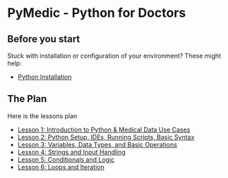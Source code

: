 # PyMedic - Python for Doctors

## Before you start

Stuck with installation or configuration of your environment? These might help:

- [Python Installation](docs/installation.md)


## The Plan

Here is the lessons plan

- [Lesson 1: Introduction to Python & Medical Data Use Cases](lessons/01-introduction/index.md)
- [Lesson 2: Python Setup, IDEs, Running Scripts, Basic Syntax](lessons/02-setup/index.md)
- [Lesson 3: Variables, Data Types, and Basic Operations](lessons/03-variables/index.md)
- [Lesson 4: Strings and Input Handling](lessons/04-strings/index.md)
- [Lesson 5: Conditionals and Logic](lessons/05-conditionals/index.md)
- [Lesson 6: Loops and Iteration](lessons/06-loops/index.md)
